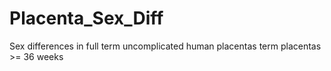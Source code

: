 # Placenta_Sex_Diff
Sex differences in full term uncomplicated human placentas
term placentas >= 36 weeks
